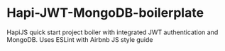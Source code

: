 # Hapi-JWT-MongoDB-boilerplate
HapiJS quick start project boiler with integrated JWT authentication and MongoDB. Uses ESLint with Airbnb JS style guide
